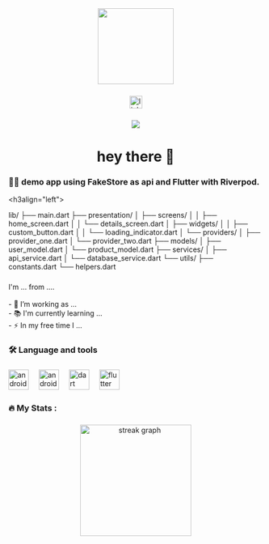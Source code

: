 <div align="center">
  <img height="150" src="https://avatars.githubusercontent.com/u/55666183?s=400&u=ae55d2445c2724be4b54051f44b52f04f1657fdd&v=4"  />
</div>

###

<div align="center">
  <img src="https://img.shields.io/static/v1?message=LinkedIn&logo=linkedin&label=&color=0077B5&logoColor=white&labelColor=&style=for-the-badge" height="25" alt="linkedin logo"  />
</div>

###

<div align="center">
  <img src="https://visitor-badge.laobi.icu/badge?page_id=AKBiofrost.AKBiofrost&"  />
</div>

###

<h1 align="center">hey there 👋</h1>

###

<h3 align="left">👩‍💻  demo app using FakeStore as api and Flutter with Riverpod.</h3>

<h3align="left">

lib/
├── main.dart
├── presentation/
│   ├── screens/
│   │   ├── home_screen.dart
│   │   └── details_screen.dart
│   ├── widgets/
│   │   ├── custom_button.dart
│   │   └── loading_indicator.dart
│   └── providers/
│       ├── provider_one.dart
│       └── provider_two.dart
├── models/
│   ├── user_model.dart
│   └── product_model.dart
├── services/
│   ├── api_service.dart
│   └── database_service.dart
└── utils/
    ├── constants.dart
    └── helpers.dart
  
</h3>

###

<p align="left">I'm ... from ....<br><br>- 🔭 I’m working as ...<br>- 📚 I'm currently learning ...<br>- ⚡ In my free time I ...</p>

###

<h3 align="left">🛠 Language and tools</h3>

###

<div align="left">
  <img src="https://cdn.jsdelivr.net/gh/devicons/devicon/icons/android/android-original.svg" height="40" alt="android logo"  />
  <img width="12" />
  <img src="https://cdn.jsdelivr.net/gh/devicons/devicon/icons/androidstudio/androidstudio-original.svg" height="40" alt="androidstudio logo"  />
  <img width="12" />
  <img src="https://cdn.jsdelivr.net/gh/devicons/devicon/icons/dart/dart-original.svg" height="40" alt="dart logo"  />
  <img width="12" />
  <img src="https://cdn.jsdelivr.net/gh/devicons/devicon/icons/flutter/flutter-original.svg" height="40" alt="flutter logo"  />
</div>

###

<h3 align="left">🔥   My Stats :</h3>

###

<div align="center">
  <img src="https://streak-stats.demolab.com?user=AKBiofrost&locale=en&mode=daily&theme=dark&hide_border=false&border_radius=5&order=3" height="220" alt="streak graph"  />
</div>

###
